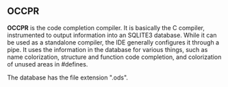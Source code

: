## OCCPR

**OCCPR** is the code completion compiler.   It is basically the C compiler, instrumented to output information into an SQLITE3 database.   While it can be used as a standalone compiler, the IDE generally configures it through a pipe.  It uses the information in the database for various things, such as name colorization, structure and function code completion, and colorization of unused areas in #defines.

The database has the file extension ".ods".
